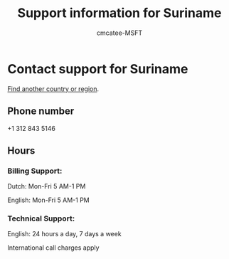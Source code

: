 ﻿---                                
title: Support information for Suriname
author: cmcatee-MSFT
ms.author: cmcatee
manager: mnirkhe
audience: Admin
ms.topic: reference
ms.service: o365-administration
localization_priority: Priority
description: Learn how to contact support for your country or region.
ROBOTS: NOINDEX, NOFOLLOW
---

# Contact support for Suriname

[Find another country or region](../contact-support-for-business-products.md).

## Phone number
+1 312 843 5146

## Hours
### Billing Support:

Dutch: Mon-Fri 5 AM-1 PM

English: Mon-Fri 5 AM-1 PM

### Technical Support:

English: 24 hours a day, 7 days a week

International call charges apply